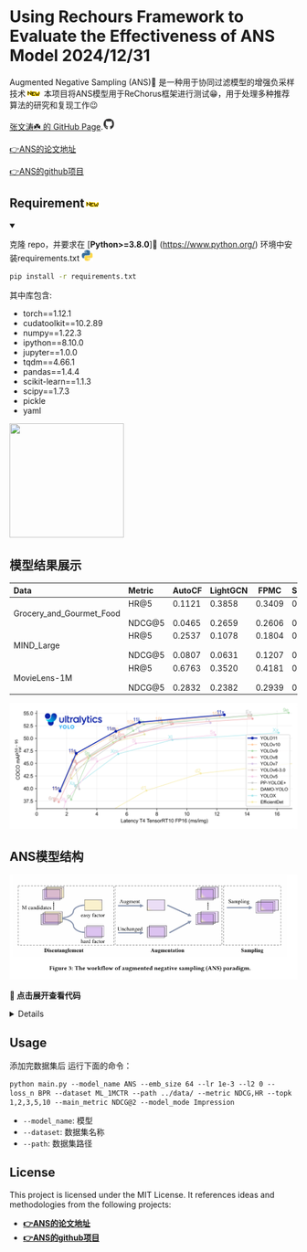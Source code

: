 # Using Rechours Framework to Evaluate the Effectiveness of ANS Model   **2024/12/31**
Augmented Negative Sampling (ANS)🚀 是一种用于协同过滤模型的增强负采样技术![new](/gif/new.gif)
本项目将ANS模型用于ReChorus框架进行测试😁，用于处理多种推荐算法的研究和复现工作😉

[张文涛☘️ 的 GitHub Page](https://github.com/Zwt122544/ANS).<img src="/gif/github.gif" width="20" height="20">

[👉ANS的论文地址](https://arxiv.org/abs/2308.05972)

[👉ANS的github项目](https://github.com/Asa9aoTK/ANS-Recbole)

## Requirement![new](/gif/new.gif)  

<details open>
<summary></summary>

克隆 repo，并要求在 [**Python>=3.8.0**]🌟 (https://www.python.org/)  环境中安装requirements.txt
<img src="/gif/python.gif" width="20" height="20">
```bash
pip install -r requirements.txt
```
其中库包含:
- torch==1.12.1
- cudatoolkit==10.2.89
- numpy==1.22.3
- ipython==8.10.0
- jupyter==1.0.0
- tqdm==4.66.1
- pandas==1.4.4
- scikit-learn==1.1.3
- scipy==1.7.3
- pickle
- yaml
</details>


 <img src="/gif/work1.gif" width="200" height="200">


## 模型结果展示

| Data                     | Metric                | AutoCF                 | LightGCN               | FPMC                   | SLRPlus                | GRU4Rec                | NeuMF                  |
|:-------------------------|:----------------------|------------------------|------------------------|------------------------|------------------------|------------------------|------------------------|
| Grocery_and_Gourmet_Food | HR@5</br><br/>NDCG@5  | 0.1121</br><br/>0.0465 | 0.3858</br><br/>0.2659 | 0.3409</br><br/>0.2606 | 0.3242</br><br/>0.2249 | 0.3682</br><br/>0.2616 | 0.3261</br><br/>0.2242 |
| MIND_Large               | HR@5</br><br/>NDCG@5  | 0.2537</br><br/>0.0807 | 0.1078</br><br/>0.0631 | 0.1804</br><br/>0.1207 | 0.1098</br><br/>0.0716 | 0.2010</br><br/>0.1221 | 0.1020</br><br/>0.0638 |
| MovieLens-1M             | HR@5</br><br/>NDCG@5  | 0.6763</br><br/>0.2832 | 0.3520</br><br/>0.2382 | 0.4181</br><br/>0.2939 | 0.3693</br><br/>0.2455 | 0.4167</br><br/>0.2859 | 0.3319</br><br/>0.2277 |
 <img src="/gif/result.png">

## ANS模型结构
<img src="/gif/structure.png">

**🚀 点击展开查看代码**
<details close>
  
  
  ```python
  class ANS(GeneralRecommender):
    input_type = InputType.PAIRWISE

    def __init__(self, config, dataset):
        super(ANS, self).__init__(config, dataset)
        self.emb_size = config["embedding_size"]
        # load dataset info
        self.interaction_matrix = dataset.inter_matrix(form="coo").astype(np.float32)
        self.neg_seq_len = config["train_neg_sample_args"]["sample_num"]
        # load parameters info
        self.latent_dim = config[
            "embedding_size"
        ]  # int type:the embedding size of lightGCN
        self.n_layers = config["n_layers"]
        self.reg_weight = config[
            "reg_weight"
        ]  # float32 type: the weight decay for l2 normalization
        self.require_pow = config["require_pow"]

        # define layers and loss
        self.user_embedding = torch.nn.Embedding(
            num_embeddings=self.n_users, embedding_dim=self.latent_dim
        )
        self.item_embedding = torch.nn.Embedding(
            num_embeddings=self.n_items, embedding_dim=self.latent_dim
        )
        self.mf_loss = BPRLoss()
        self.reg_loss = EmbLoss()

        # storage variables for full sort evaluation acceleration
        self.restore_user_e = None
        self.restore_item_e = None

        # generate intermediate data
        self.norm_adj_matrix = self.get_norm_adj_mat().to(self.device)

        # parameters initialization
        self.apply(xavier_uniform_initialization)
        self.user_gate = nn.Linear(self.emb_size, self.emb_size).to(self.device)
        self.item_gate = nn.Linear(self.emb_size, self.emb_size).to(self.device)
        self.pos_gate = nn.Linear(self.emb_size, self.emb_size).to(self.device)
        self.neg_gate = nn.Linear(self.emb_size, self.emb_size).to(self.device)
        self.hard_gate = nn.Linear(self.emb_size, self.emb_size).to(self.device)
        self.conf_gate = nn.Linear(self.emb_size, self.emb_size).to(self.device)
        self.easy_gate = nn.Linear(self.emb_size, self.emb_size).to(self.device)
        self.margin_model = nn.Linear(self.emb_size, 1).to(self.device)
        self.eps=config["eps"]
        self.gamma=config["gamma"]

        self.other_parameter_name = ["restore_user_e", "restore_item_e"]

    def get_norm_adj_mat(self):
        r"""Get the normalized interaction matrix of users and items.

        Construct the square matrix from the training data and normalize it
        using the laplace matrix.

        .. math::
            A_{hat} = D^{-0.5} \times A \times D^{-0.5}

        Returns:
            Sparse tensor of the normalized interaction matrix.
        """
        # build adj matrix
        A = sp.dok_matrix(
            (self.n_users + self.n_items, self.n_users + self.n_items), dtype=np.float32
        )
        inter_M = self.interaction_matrix
        inter_M_t = self.interaction_matrix.transpose()
        data_dict = dict(
            zip(zip(inter_M.row, inter_M.col + self.n_users), [1] * inter_M.nnz)
        )
        data_dict.update(
            dict(
                zip(
                    zip(inter_M_t.row + self.n_users, inter_M_t.col),
                    [1] * inter_M_t.nnz,
                )
            )
        )
        A._update(data_dict)
        # norm adj matrix
        sumArr = (A > 0).sum(axis=1)
        # add epsilon to avoid divide by zero Warning
        diag = np.array(sumArr.flatten())[0] + 1e-7
        diag = np.power(diag, -0.5)
        D = sp.diags(diag)
        L = D * A * D
        # covert norm_adj matrix to tensor
        L = sp.coo_matrix(L)
        row = L.row
        col = L.col
        i = torch.LongTensor(np.array([row, col]))
        data = torch.FloatTensor(L.data)
        SparseL = torch.sparse.FloatTensor(i, data, torch.Size(L.shape))
        return SparseL

    def get_ego_embeddings(self):
        r"""Get the embedding of users and items and combine to an embedding matrix.

        Returns:
            Tensor of the embedding matrix. Shape of [n_items+n_users, embedding_dim]
        """
        user_embeddings = self.user_embedding.weight
        item_embeddings = self.item_embedding.weight
        ego_embeddings = torch.cat([user_embeddings, item_embeddings], dim=0)
        return ego_embeddings

    def forward(self):
        all_embeddings = self.get_ego_embeddings()
        embeddings_list = [all_embeddings]

        for layer_idx in range(self.n_layers):
            all_embeddings = torch.sparse.mm(self.norm_adj_matrix, all_embeddings)
            embeddings_list.append(all_embeddings)

        lightgcn_all_embeddings = torch.stack(embeddings_list, dim=1)
        embs = lightgcn_all_embeddings
        return embs[:self.n_users, :], embs[self.n_users:, :]
    



    def calculate_loss(self, interaction):
        # clear the storage variable when training
        if self.restore_user_e is not None or self.restore_item_e is not None:
            self.restore_user_e, self.restore_item_e = None, None

        user = interaction[self.USER_ID]
        pos_item = interaction[self.ITEM_ID]
        neg_item = interaction[self.NEG_ITEM_ID]
        neg_item_seq = neg_item.reshape((self.neg_seq_len, -1))
        neg_item_seq = neg_item_seq.T

        neg_item = neg_item_seq
        user_number = int(len(user) / self.neg_seq_len)
        user = user[0:user_number]
        pos_item = pos_item[0:user_number]

        user_all_embeddings, item_all_embeddings = self.forward()
        u_embeddings = user_all_embeddings[user]
        pos_embeddings = item_all_embeddings[pos_item]
        neg_embeddings = item_all_embeddings[neg_item]




        s_e = u_embeddings
        p_e = pos_embeddings
        n_e = neg_embeddings
        batch_size = user.shape[0]
        
        gate_neg_hard = torch.sigmoid(self.item_gate(n_e) * self.user_gate(s_e).unsqueeze(1))
        n_hard =  n_e * gate_neg_hard
        n_easy =  n_e - n_hard
        
        p_hard =  p_e.unsqueeze(1) * gate_neg_hard
        p_easy =  p_e.unsqueeze(1) - p_hard
    
        import torch.nn.functional as F
        distance = torch.mean(F.pairwise_distance(n_hard, p_hard, p=2).squeeze(dim=1))
        temp = torch.norm(torch.mul(p_easy, n_easy),dim=-1)
        orth = torch.mean(torch.sum(temp,axis=-1))

        margin = torch.sigmoid(1/self.margin_model(n_hard * p_hard))

        random_noise = torch.rand(n_easy.shape).to(self.device)
        magnitude = torch.nn.functional.normalize(random_noise, p=2, dim=-1) * margin *0.1
        direction = torch.sign(p_easy - n_easy)
        noise = torch.mul(direction,magnitude)
        n_easy_syth = noise + n_easy
        n_e_ = n_hard + n_easy_syth        
        hard_scores = torch.sum(torch.mul(s_e.unsqueeze(dim=1), n_hard), axis=-1)  # [batch_size, K]
        easy_scores = torch.sum(torch.mul(s_e.unsqueeze(dim=1), n_easy), axis=-1)  # [batch_size, K]
        syth_scores = torch.sum(torch.mul(s_e.unsqueeze(dim=1), n_e_), axis=-1)  # [batch_size, K]
        norm_scores = torch.sum(torch.mul(s_e.unsqueeze(dim=1), n_e), axis=-1)  # [batch_size, K]
        sns_loss = torch.mean(torch.log(1 + torch.exp(easy_scores - hard_scores).sum(dim=1)))
        dis_loss = distance + orth
        scores = (s_e.unsqueeze(dim=1) * n_e_).sum(dim=-1)  # [batch_size, n_negs]
        scores_false =  syth_scores - norm_scores

        indices = torch.max(scores + self.eps*scores_false, dim=1)[1].detach()
        neg_items_emb_ = n_e_.permute([0, 2, 1, 3])  # [batch_size, n_hops+1, n_negs, channel]
        # [batch_size, n_hops+1, channel]
        neg_embeddings = neg_items_emb_[[[i] for i in range(batch_size)],range(neg_items_emb_.shape[1]), indices, :]
        

        # calculate BPR Loss
        pos_scores = torch.mul(u_embeddings, pos_embeddings).sum(dim=1).squeeze(dim=1).sum(dim=-1)
        neg_scores = torch.mul(u_embeddings, neg_embeddings).sum(dim=1).sum(dim=1)
        mf_loss = self.mf_loss(pos_scores, neg_scores)

        # calculate BPR Loss
        u_ego_embeddings = self.user_embedding(user)
        pos_ego_embeddings = self.item_embedding(pos_item)
        neg_ego_embeddings = self.item_embedding(neg_item)

        reg_loss = self.reg_loss(
            u_ego_embeddings,
            pos_ego_embeddings,
            neg_ego_embeddings,
            require_pow=self.require_pow,
        )


        loss = mf_loss + self.reg_weight * reg_loss + self.gamma * (sns_loss + dis_loss)
        # loss = mf_loss + self.gamma * (sns_loss)
        return loss

    def predict(self, interaction):
        user = interaction[self.USER_ID]
        item = interaction[self.ITEM_ID]

        user_all_embeddings, item_all_embeddings = self.forward()

        u_embeddings = user_all_embeddings[user]
        i_embeddings = item_all_embeddings[item]
        scores = torch.mul(u_embeddings, i_embeddings).sum(dim=1)
        return scores

    def full_sort_predict(self, interaction):
        user = interaction[self.USER_ID]
        user_e = self.user_embedding(user)
        all_item_e = self.item_embedding.weight
        score = torch.matmul(user_e, all_item_e.transpose(0, 1))
        return score.view(-1)
 ```
</details>



## Usage
添加完数据集后
运行下面的命令：
```
python main.py --model_name ANS --emb_size 64 --lr 1e-3 --l2 0 --loss_n BPR --dataset ML_1MCTR --path ../data/ --metric NDCG,HR --topk 1,2,3,5,10 --main_metric NDCG@2 --model_mode Impression
```

- `--model_name`: 模型
- `--dataset`: 数据集名称
- `--path`: 数据集路径


## License

This project is licensed under the MIT License. It references ideas and methodologies from the following projects:

- **[👉ANS的论文地址](https://arxiv.org/abs/2308.05972)**
- **[👉ANS的github项目](https://github.com/Asa9aoTK/ANS-Recbole)**

